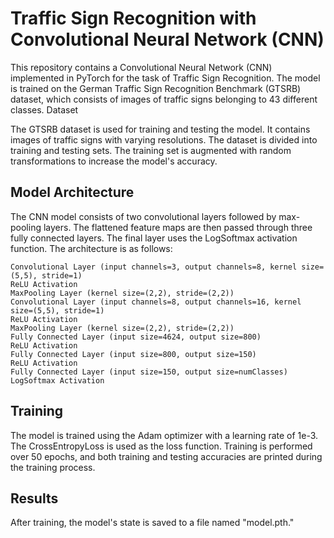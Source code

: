 # Traffic Sign Recognition with Convolutional Neural Network (CNN)

This repository contains a Convolutional Neural Network (CNN) implemented in PyTorch for the task of Traffic Sign Recognition. The model is trained on the German Traffic Sign Recognition Benchmark (GTSRB) dataset, which consists of images of traffic signs belonging to 43 different classes.
Dataset

The GTSRB dataset is used for training and testing the model. It contains images of traffic signs with varying resolutions. The dataset is divided into training and testing sets. The training set is augmented with random transformations to increase the model's accuracy.

## Model Architecture

The CNN model consists of two convolutional layers followed by max-pooling layers. The flattened feature maps are then passed through three fully connected layers. The final layer uses the LogSoftmax activation function. The architecture is as follows:

    Convolutional Layer (input channels=3, output channels=8, kernel size=(5,5), stride=1)
    ReLU Activation
    MaxPooling Layer (kernel size=(2,2), stride=(2,2))
    Convolutional Layer (input channels=8, output channels=16, kernel size=(5,5), stride=1)
    ReLU Activation
    MaxPooling Layer (kernel size=(2,2), stride=(2,2))
    Fully Connected Layer (input size=4624, output size=800)
    ReLU Activation
    Fully Connected Layer (input size=800, output size=150)
    ReLU Activation
    Fully Connected Layer (input size=150, output size=numClasses)
    LogSoftmax Activation

## Training

The model is trained using the Adam optimizer with a learning rate of 1e-3. The CrossEntropyLoss is used as the loss function. Training is performed over 50 epochs, and both training and testing accuracies are printed during the training process.
## Results

After training, the model's state is saved to a file named "model.pth."
